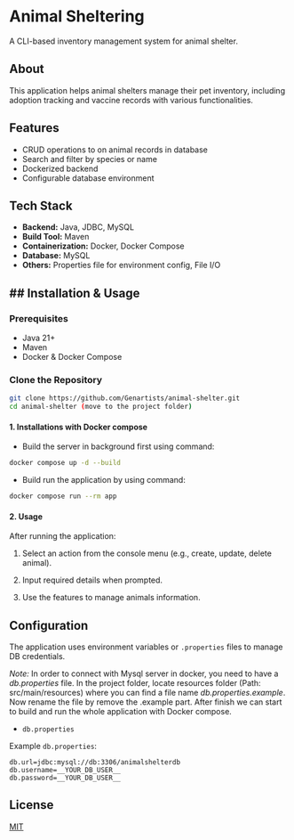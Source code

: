 # Animal Sheltering 

A CLI-based inventory management system for animal shelter. 

## About 

This application helps animal shelters manage their pet inventory, including adoption tracking and vaccine records with various functionalities.

## Features

- CRUD operations to on animal records in database 
- Search and filter by species or name
- Dockerized backend
- Configurable database environment

## Tech Stack

- **Backend:** Java, JDBC, MySQL  
- **Build Tool:** Maven  
- **Containerization:** Docker, Docker Compose  
- **Database:** MySQL 
- **Others:** Properties file for environment config, File I/O

## ## Installation & Usage

### Prerequisites

- Java 21+
- Maven
- Docker & Docker Compose 

### Clone the Repository

```bash
git clone https://github.com/Genartists/animal-shelter.git
cd animal-shelter (move to the project folder)
```

#### 1. Installations with Docker compose

- Build the server in background first using command: 
```bash
docker compose up -d --build
```

- Build run the application by using command:
```bash
docker compose run --rm app
```

#### 2. Usage

After running the application:

1. Select an action from the console menu (e.g., create, update, delete animal).
    
2. Input required details when prompted.
    
3. Use the features to manage animals information.

## Configuration

The application uses environment variables or `.properties` files to manage DB credentials.

*Note:*  In order to connect with Mysql server in docker, you need to have a *db.properties* file.
In the project folder, locate resources folder (Path: src/main/resources) where you can find a file name *db.properties.example*. Now rename the file by remove the .example part. After finish we can start to build and run the whole application with Docker compose.

- `db.properties`

Example `db.properties`:
```properties
db.url=jdbc:mysql://db:3306/animalshelterdb
db.username=__YOUR_DB_USER__ 
db.password=__YOUR_DB_USER__
```

## License

[MIT](https://choosealicense.com/licenses/mit/)

